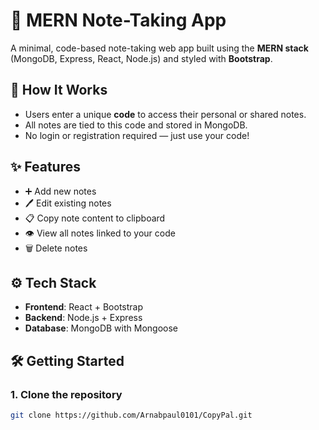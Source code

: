# 📝 MERN Note-Taking App

A minimal, code-based note-taking web app built using the **MERN stack** (MongoDB, Express, React, Node.js) and styled with **Bootstrap**.

## 🔑 How It Works

- Users enter a unique **code** to access their personal or shared notes.
- All notes are tied to this code and stored in MongoDB.
- No login or registration required — just use your code!

## ✨ Features

- ➕ Add new notes
- 🖊️ Edit existing notes
- 📋 Copy note content to clipboard
- 👁️ View all notes linked to your code
- 🗑️ Delete notes

## ⚙️ Tech Stack

- **Frontend**: React + Bootstrap
- **Backend**: Node.js + Express
- **Database**: MongoDB with Mongoose

## 🛠️ Getting Started

### 1. Clone the repository

```bash
git clone https://github.com/Arnabpaul0101/CopyPal.git

